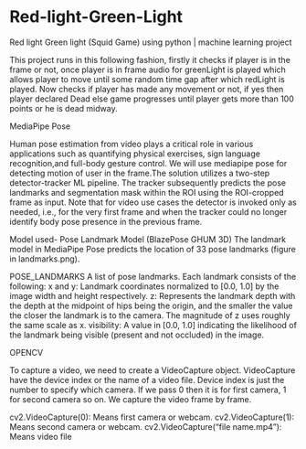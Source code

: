 # Red-light-Green-Light
Red light Green light (Squid Game) using python  | machine learning project

This project runs in this following fashion, firstly it checks if player is in the frame or not, once player is in frame  audio for greenLight is played which allows player to move until some random time gap after which redLight is played. Now checks if player has made any movement or not, if yes then player declared Dead else game progresses until player gets more than 100 points or he is dead midway.
 
MediaPipe Pose

Human pose estimation from video plays a critical role in various applications such as quantifying physical exercises, sign language recognition,and full-body gesture control. We will use mediapipe pose for detecting motion of user in the frame.The solution utilizes a two-step detector-tracker ML pipeline. The tracker subsequently predicts the pose landmarks and segmentation mask within the ROI using the ROI-cropped frame as input. Note that for video use cases the detector is invoked only as needed, i.e., for the very first frame and when the tracker could no longer identify body pose presence in the previous frame. 

Model used-
Pose Landmark Model (BlazePose GHUM 3D)
The landmark model in MediaPipe Pose predicts the location of 33 pose landmarks (figure in landmarks.png).

POSE_LANDMARKS
A list of pose landmarks. Each landmark consists of the following:
x and y: Landmark coordinates normalized to [0.0, 1.0] by the image width and height respectively.
z: Represents the landmark depth with the depth at the midpoint of hips being the origin, and the smaller the value the closer the 
landmark is to the camera. The magnitude of z uses roughly the same scale as x.
visibility: A value in [0.0, 1.0] indicating the likelihood of the landmark being visible (present and not occluded) in the image.

OPENCV

To capture a video, we need to create a VideoCapture object. VideoCapture have the device index or the name of a video file. Device 
index is just the number to specify which camera. If we pass 0 then it is for first camera, 1 for second camera so on. We capture the 
video frame by frame.

cv2.VideoCapture(0): Means first camera or webcam.
cv2.VideoCapture(1):  Means second camera or webcam.
cv2.VideoCapture(“file name.mp4”): Means video file
